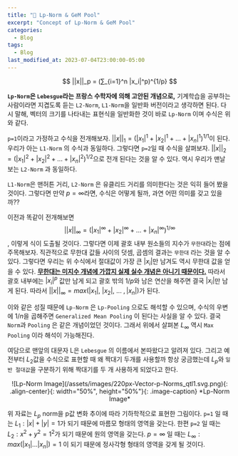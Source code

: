 ```yaml
---
title: "📏 Lp-Norm & GeM Pool"
excerpt: "Concept of Lp-Norm & GeM Pool"
categories:
  - Blog
tags:
  - Blog
last_modified_at: 2023-07-04T23:00:00-05:00
---
```

$$ ||x||_p = (∑_{i=1}^n |x_i|^p)^{1/p} $$

**`Lp-Norm`**은 `Lebesgue`라는 프랑스 수학자에 의해 고안된 개념으로**,** 기계학습을 공부하는 사람이라면 지겹도록 듣는 `L2-Norm`, `L1-Norm`을 일반화 버전이라고 생각하면 된다. 다시 말해, 벡터의 크기를 나타내는 표현식을 일반화한 것이 바로 `Lp-Norm` 이며 수식은 위와 같다.

`p=1`이라고 가정하고 수식을 전개해보자. 
$||x||_1 = (|x_1|^1 + |x_2|^1+ ... + |x_n|^1)^{1/1}$이 된다. 우리가 아는 `L1-Norm` 의 수식과 동일하다. 그렇다면 `p=2`일 때 수식을 살펴보자. $||x||_2 = (|x_1|^2 + |x_2|^2+ ... + |x_n|^2)^{1/2}$으로 전개 된다는 것을 알 수 있다. 역시 우리가 맨날 보는 `L2-Norm` 과 동일하다.

`L1-Norm`은 맨허튼 거리, `L2-Norm` 은 유클리드 거리를 의미한다는 것은 익히 들어 봤을 것이다. 그렇다면 만약 $p=∞$라면, 수식은 어떻게 될까, 과연 어떤 의미를 갖고 있을까?? 

이전과 똑같이 전개해보면
$$||x||_∞ = (|x_1|^∞ + |x_2|^∞+ ... + |x_n|^∞)^{1/∞}$$, 이렇게 식이 도출될 것이다. 그렇다면 이제 괄호 내부 원소들의 지수가 `무한대`라는 점에 주목해보자. 직관적으로 무한대 값들 사이의 덧셈, 곱셈의 결과는 `무한대` 라는 것을 알 수 있다. 그렇다면 우리는 위 수식에서 절대값이 가장 큰 $|x_i|$만 남겨도 역시 무한대 값을 얻을 수 있다. **<U>무한대는 미지수 개념에 가깝지 실제 실수 개념은 아니기 때문이다.</U>** 따라서 괄호 내부에는 $|x_i|^p$ 값만 남게 되고 괄호 밖의 $1/p$와 남은 연산을 해주면 결국 $|x_i|$만 남게 된다. 따라서 $||x||_∞ = max(|x_1|, \ |x_2|, \ ... \ , |x_n|)$가 된다. 

이와 같은 성질 때문에 `Lp-Norm` 은 `Lp-Pooling` 으로도 해석할 수 있으며, 수식의 우변에  $1/n$을 곱해주면 `Generalized Mean Pooling` 이 된다는 사실을 알 수 있다. 결국 `Norm`과 `Pooling` 은 같은 개념이었던 것이다. 그래서 위에서 살펴본 $L_∞$ 역시 `Max Pooling` 이라 해석이 가능해진다.

여담으로 맨앞의 대문자 L은 `Lebesgue` 의 이름에서 본따왔다고 알려져 있다. 그리고 예전부터 $L_2$값을 수식으로 표현할 때 왜 짝대기 두개를 사용할까 항상 궁금했는데  $L_p$와 `일반 절대값`을 구분하기 위해 짝대기를 두 개 사용하게 되었다고 한다.
<p markdown="1" align="center">
![Lp-Norm Image](/assets/images/220px-Vector-p-Norms_qtl1.svg.png){: .align-center}{: width="50%", height="50%"}{: .image-caption}
*Lp-Norm Image*
</p>

위 자료는 
$L_p$
norm을 p값 변화 추이에 따라 기하학적으로 표현한 그림이다. `p=1` 일 때는 $L_1: |x| + |y| =1$가 되기 때문에 마름모 형태의 영역을 갖는다. 한편 `p=2` 일 때는 $L_2: x^2 + y^2 =1^2$가 되기 때문에 원의 영역을 갖는다. $p=∞$ 일 때는 $L_∞: max(|x_1|...|x_n|) = 1$ 이 되기 때문에 정사각형 형태의 영역을 갖게 될 것이다.
